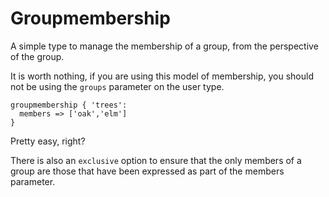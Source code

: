 # Groupmembership

A simple type to manage the membership of a group, from the perspective of the group.

It is worth nothing, if you are using this model of membership, you should not
be using the `groups` parameter on the user type.

```Puppet
groupmembership { 'trees':
  members => ['oak','elm']
}
```

Pretty easy, right?

There is also an `exclusive` option to ensure that the only members of a group
are those that have been expressed as part of the members parameter.

